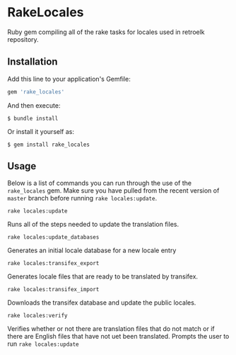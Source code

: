 # RakeLocales

Ruby gem compiling all of the rake tasks for locales used in retroelk repository.

## Installation

Add this line to your application's Gemfile:

```ruby
gem 'rake_locales'
```

And then execute:

    $ bundle install

Or install it yourself as:

    $ gem install rake_locales

## Usage

Below is a list of commands you can run through the use of the `rake_locales` gem. Make sure you have pulled from the recent version of `master` branch before running `rake locales:update`.

```
rake locales:update
```

Runs all of the steps needed to update the translation files.

```
rake locales:update_databases
```
Generates an initial locale database for a new locale entry

```
rake locales:transifex_export
```

Generates locale files that are ready to be translated by transifex.

```
rake locales:transifex_import
```

Downloads the transifex database and update the public locales.

```
rake locales:verify
```

Verifies whether or not there are translation files that do not match or if there are English files that have not uet been translated. Prompts the user to run `rake locales:update`


